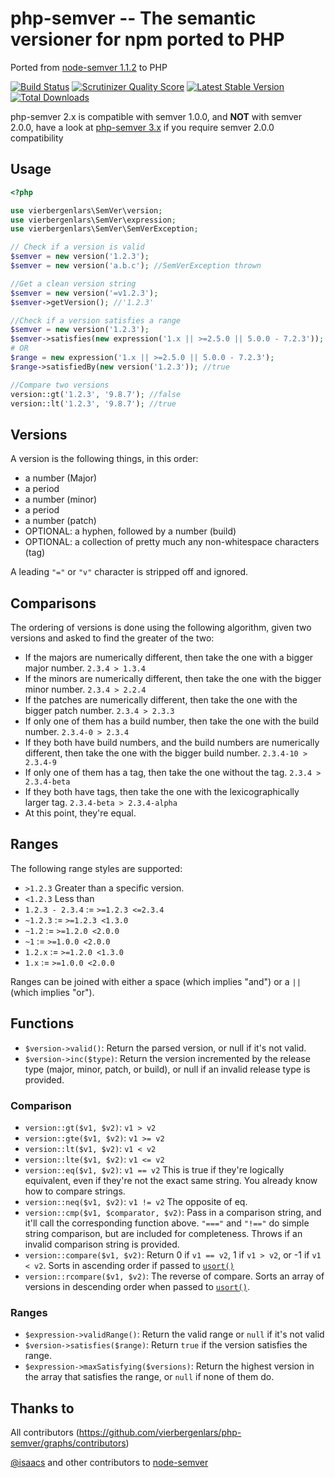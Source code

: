 # php-semver -- The semantic versioner for npm ported to PHP

Ported from [node-semver 1.1.2](https://github.com/isaacs/node-semver/tree/v1.1.2) to PHP

[![Build Status](https://github.com/vierbergenlars/php-semver/actions/workflows/tests.yml/badge.svg)](https://github.com/vierbergenlars/php-semver/actions/workflows/tests.yml)
[![Scrutinizer Quality Score](https://scrutinizer-ci.com/g/vierbergenlars/php-semver/badges/quality-score.png?s=89ff49019cde97e70228ae14d2dc08b727e72157)](https://scrutinizer-ci.com/g/vierbergenlars/php-semver/)
[![Latest Stable Version](https://poser.pugx.org/vierbergenlars/php-semver/v/stable.png)](https://packagist.org/packages/vierbergenlars/php-semver)
[![Total Downloads](https://poser.pugx.org/vierbergenlars/php-semver/downloads.png)](https://packagist.org/packages/vierbergenlars/php-semver)

php-semver 2.x is compatible with semver 1.0.0, and **NOT** with semver 2.0.0, have a look at [php-semver 3.x](https://github.com/vierbergenlars/php-semver/tree/master) if you require semver 2.0.0 compatibility

## Usage

```php
<?php

use vierbergenlars\SemVer\version;
use vierbergenlars\SemVer\expression;
use vierbergenlars\SemVer\SemVerException;

// Check if a version is valid
$semver = new version('1.2.3');
$semver = new version('a.b.c'); //SemVerException thrown

//Get a clean version string
$semver = new version('=v1.2.3');
$semver->getVersion(); //'1.2.3'

//Check if a version satisfies a range
$semver = new version('1.2.3');
$semver->satisfies(new expression('1.x || >=2.5.0 || 5.0.0 - 7.2.3')); //true
# OR
$range = new expression('1.x || >=2.5.0 || 5.0.0 - 7.2.3');
$range->satisfiedBy(new version('1.2.3')); //true

//Compare two versions
version::gt('1.2.3', '9.8.7'); //false
version::lt('1.2.3', '9.8.7'); //true
```

## Versions

A version is the following things, in this order:

* a number (Major)
* a period
* a number (minor)
* a period
* a number (patch)
* OPTIONAL: a hyphen, followed by a number (build)
* OPTIONAL: a collection of pretty much any non-whitespace characters
  (tag)

A leading `"="` or `"v"` character is stripped off and ignored.

## Comparisons

The ordering of versions is done using the following algorithm, given
two versions and asked to find the greater of the two:

* If the majors are numerically different, then take the one
  with a bigger major number. `2.3.4 > 1.3.4`
* If the minors are numerically different, then take the one
  with the bigger minor number. `2.3.4 > 2.2.4`
* If the patches are numerically different, then take the one with the
  bigger patch number. `2.3.4 > 2.3.3`
* If only one of them has a build number, then take the one with the
  build number.  `2.3.4-0 > 2.3.4`
* If they both have build numbers, and the build numbers are numerically
  different, then take the one with the bigger build number.
  `2.3.4-10 > 2.3.4-9`
* If only one of them has a tag, then take the one without the tag.
  `2.3.4 > 2.3.4-beta`
* If they both have tags, then take the one with the lexicographically
  larger tag.  `2.3.4-beta > 2.3.4-alpha`
* At this point, they're equal.

## Ranges

The following range styles are supported:

* `>1.2.3` Greater than a specific version.
* `<1.2.3` Less than
* `1.2.3 - 2.3.4` := `>=1.2.3 <=2.3.4`
* `~1.2.3` := `>=1.2.3 <1.3.0`
* `~1.2` := `>=1.2.0 <2.0.0`
* `~1` := `>=1.0.0 <2.0.0`
* `1.2.x` := `>=1.2.0 <1.3.0`
* `1.x` := `>=1.0.0 <2.0.0`

Ranges can be joined with either a space (which implies "and") or a
`||` (which implies "or").

## Functions

* `$version->valid()`: Return the parsed version, or null if it's not valid.
* `$version->inc($type)`: Return the version incremented by the release type
  (major, minor, patch, or build), or null if an invalid release type is provided.

### Comparison

* `version::gt($v1, $v2)`: `v1 > v2`
* `version::gte($v1, $v2)`: `v1 >= v2`
* `version::lt($v1, $v2)`: `v1 < v2`
* `version::lte($v1, $v2)`: `v1 <= v2`
* `version::eq($v1, $v2)`: `v1 == v2` This is true if they're logically equivalent,
  even if they're not the exact same string.  You already know how to
  compare strings.
* `version::neq($v1, $v2)`: `v1 != v2` The opposite of eq.
* `version::cmp($v1, $comparator, $v2)`: Pass in a comparison string, and it'll call
  the corresponding function above.  `"==="` and `"!=="` do simple
  string comparison, but are included for completeness.  Throws if an
  invalid comparison string is provided.
* `version::compare($v1, $v2)`: Return 0 if `v1 == v2`, 1 if `v1 > v2`, or -1 if
  `v1 < v2`.  Sorts in ascending order if passed to [`usort()`](http://php.net/manual/en/function.usort.php)
* `version::rcompare($v1, $v2)`: The reverse of compare.  Sorts an array of versions
  in descending order when passed to [`usort()`](http://php.net/manual/en/function.usort.php).


### Ranges

* `$expression->validRange()`: Return the valid range or `null` if it's not valid
* `$version->satisfies($range)`: Return `true` if the version satisfies the range.
* `$expression->maxSatisfying($versions)`: Return the highest version in the array
  that satisfies the range, or `null` if none of them do.

## Thanks to

All contributors (https://github.com/vierbergenlars/php-semver/graphs/contributors)

[@isaacs](https://github.com/isaacs) and other contributors to [node-semver](https://github.com/isaacs/node-semver)
